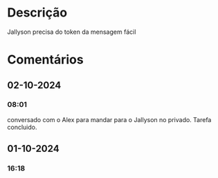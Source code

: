 # Descrição 
Jallyson precisa do token da mensagem fácil

# Comentários
## 02-10-2024
### 08:01
conversado com o Alex para mandar para o Jallyson no privado. 
Tarefa concluido. 
## 01-10-2024
### 16:18

